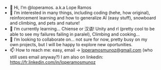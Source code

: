 - 👋 Hi, I’m @loperamos. a.k.a Lope Ramos
- 👀 I’m interested in many things, including coding (hehe, how original), reinforcement learning and how to generalize AI (easy stuff), snowboard and climbing, and pets and nature!
- 🌱 I’m currently learning... Chiense or 汉语! Unity and rl (pretty cool to be able to see my failures failing in paralel), Climbing and cooking...
- 💞️ I’m looking to collaborate on... not sure for now, pretty busy on my own projects, but I will be happy to explore new oportunities.
- 📫 How to reach me: easy, email -> loperamosmunoz@gmail.com (who still uses email anyway?) I am also on linkedin: https://fr.linkedin.com/in/loperamosmunoz

<!---
epolepole/epolepole is a ✨ special ✨ repository because its `README.md` (this file) appears on your GitHub profile.
You can click the Preview link to take a look at your changes.
--->
